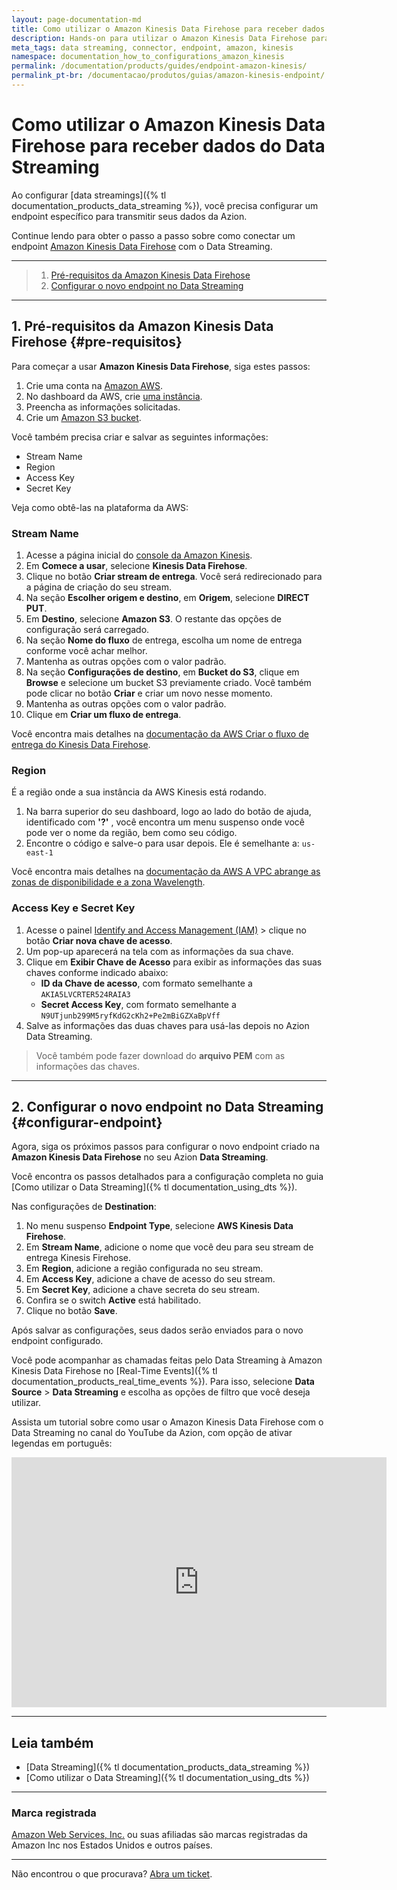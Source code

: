 ```yaml
---
layout: page-documentation-md
title: Como utilizar o Amazon Kinesis Data Firehose para receber dados do Data Streaming
description: Hands-on para utilizar o Amazon Kinesis Data Firehose para receber dados do Data Streaming
meta_tags: data streaming, connector, endpoint, amazon, kinesis
namespace: documentation_how_to_configurations_amazon_kinesis
permalink: /documentation/products/guides/endpoint-amazon-kinesis/
permalink_pt-br: /documentacao/produtos/guias/amazon-kinesis-endpoint/
---
```


# Como utilizar o Amazon Kinesis Data Firehose para receber dados do Data Streaming

Ao configurar [data streamings]({% tl documentation_products_data_streaming %}), você precisa configurar um endpoint específico para transmitir seus dados da Azion.

Continue lendo para obter o passo a passo sobre como conectar um endpoint [Amazon Kinesis Data Firehose](https://aws.amazon.com/kinesis/data-firehose/) com o Data Streaming.

---

> 1. [Pré-requisitos da Amazon Kinesis Data Firehose](#pre-requisitos)
> 2. [Configurar o novo endpoint no ⁠Data Streaming](#configurar-endpoint)

---

## 1. Pré-requisitos da Amazon Kinesis Data Firehose {#pre-requisitos}

Para começar a usar **Amazon Kinesis Data Firehose**, siga estes passos:

1. Crie uma conta na [Amazon AWS](https://portal.aws.amazon.com/billing/signup).
2. No dashboard da AWS, crie [uma instância](https://console.aws.amazon.com/kinesis/home).
3. Preencha as informações solicitadas.
4. Crie um [Amazon S3 bucket](https://docs.aws.amazon.com/AmazonS3/latest/userguide/creating-bucket.html).

Você também precisa criar e salvar as seguintes informações:

- Stream Name
- Region
- Access Key
- Secret Key

Veja como obtê-las na plataforma da AWS:

### Stream Name

1. Acesse a página inicial do [console da Amazon Kinesis](https://console.aws.amazon.com/kinesis/home).
2. Em **Comece a usar**, selecione **Kinesis Data Firehose**.
3. Clique no botão **Criar stream de entrega**. Você será redirecionado para a página de criação do seu stream.
4. Na seção **Escolher origem e destino**, em **Origem**, selecione **DIRECT PUT**.
5. Em **Destino**, selecione **Amazon S3**. O restante das opções de configuração será carregado.
6. Na seção **Nome do fluxo** de entrega, escolha um nome de entrega conforme você achar melhor.
7. Mantenha as outras opções com o valor padrão.
8. Na seção **Configurações de destino**, em **Bucket do S3**, clique em **Browse** e selecione um bucket S3 previamente criado. Você também pode clicar no botão **Criar** e criar um novo nesse momento.
9. Mantenha as outras opções com o valor padrão.
10. Clique em **Criar um fluxo de entrega**.

Você encontra mais detalhes na [documentação da AWS Criar o fluxo de entrega do Kinesis Data Firehose](https://docs.aws.amazon.com/sns/latest/dg/firehose-example-create-delivery-stream.html).

### Region

É a região onde a sua instância da AWS Kinesis está rodando.

1. Na barra superior do seu dashboard, logo ao lado do botão de ajuda, identificado com **'?'** , você encontra um menu suspenso onde você pode ver o nome da região, bem como seu código.
2. Encontre o código e salve-o para usar depois. Ele é semelhante a: `us-east-1`

Você encontra mais detalhes na [documentação da AWS A VPC abrange as zonas de disponibilidade e a zona Wavelength](https://docs.aws.amazon.com/pt_br/AWSEC2/latest/UserGuide/using-regions-availability-zones.html).

### Access Key e Secret Key

1. Acesse o painel [Identify and Access Management (IAM)](https://us-east-1.console.aws.amazon.com/iam/home#/security_credentials$access_key) > clique no botão **Criar nova chave de acesso**.
2. Um pop-up aparecerá na tela com as informações da sua chave.
3. Clique em **Exibir Chave de Acesso** para exibir as informações das suas chaves conforme indicado abaixo:
   - **ID da Chave de acesso**, com formato semelhante a `AKIA5LVCRTER524RAIA3`
   - **Secret Access Key**, com formato semelhante a `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`
4. Salve as informações das duas chaves para usá-las depois no Azion Data Streaming.

> Você também pode fazer download do **arquivo PEM** com as informações das chaves.

---

## 2. Configurar o novo endpoint no ⁠Data Streaming {#configurar-endpoint}

Agora, siga os próximos passos para configurar o novo endpoint criado na **Amazon Kinesis Data Firehose** no seu Azion **Data Streaming**.

Você encontra os passos detalhados para a configuração completa no guia [Como utilizar o Data Streaming]({% tl documentation_using_dts %}).

Nas configurações de **Destination**:

1. No menu suspenso **Endpoint Type**, selecione **AWS⁠ Kinesis Data Firehose**.
2. Em **Stream Name**, adicione o nome que você deu para seu stream de entrega Kinesis Firehose.
3. Em **Region**, adicione a região configurada no seu stream.
4. Em **Access Key**, adicione a chave de acesso do seu stream.
5. Em **Secret Key**, adicione a chave secreta do seu stream.
6. Confira se o switch **Active** está habilitado.
7. Clique no botão **Save**.

Após salvar as configurações, seus dados serão enviados para o novo endpoint configurado.

Você pode acompanhar as chamadas feitas pelo Data Streaming à Amazon Kinesis Data Firehose no [Real-Time Events]({% tl documentation_products_real_time_events %}). Para isso, selecione **Data Source** > **Data Streaming** e escolha as opções de filtro que você deseja utilizar.

Assista um tutorial sobre como usar o Amazon Kinesis Data Firehose com o Data Streaming no canal do YouTube da Azion, com opção de ativar legendas em português:

<iframe src="https://www.youtube.com/embed/sNGyuH3eu2o" title="Como utilizar o Amazon Kinesis Data Firehose para receber dados do Data Streaming" loading="lazy" width="600" height="400" frameborder="0" allow="accelerometer; autoplay; clipboard-write; encrypted-media; gyroscope; picture-in-picture; web-share" allowfullscreen></iframe>

---

## Leia também

- [Data Streaming]({% tl documentation_products_data_streaming %})
- [Como utilizar o Data Streaming]({% tl documentation_using_dts %})

---

### Marca registrada

[Amazon Web Services, Inc.](https://aws.amazon.com/pt/kinesis/) ou suas afiliadas são marcas registradas da Amazon Inc nos Estados Unidos e outros países.

---

Não encontrou o que procurava? [Abra um ticket](https://tickets.azion.com/).

